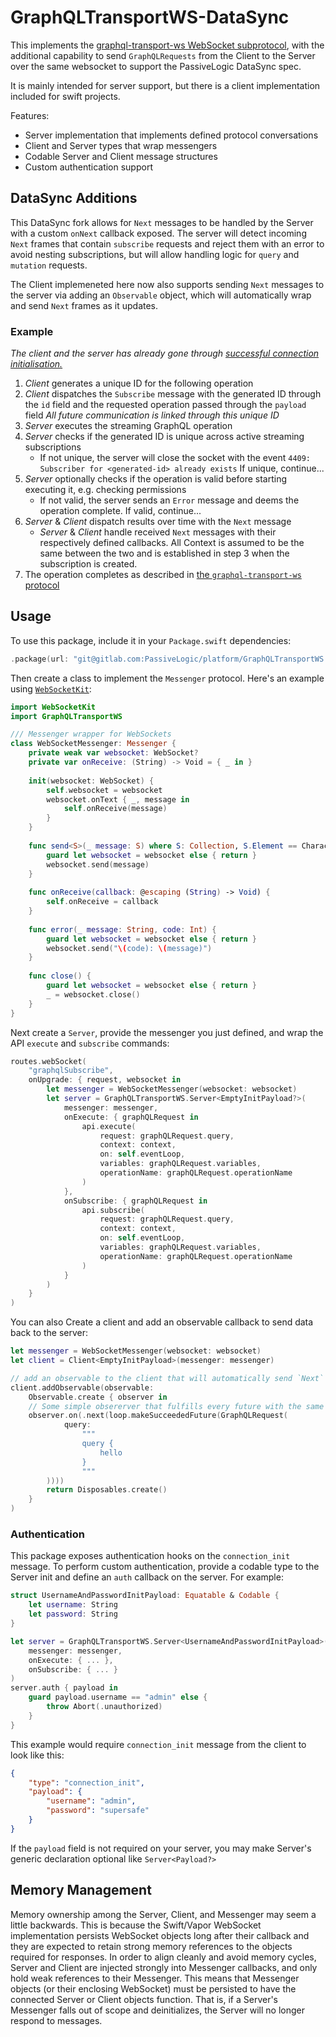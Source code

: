 # GraphQLTransportWS-DataSync

This implements the [graphql-transport-ws WebSocket subprotocol](https://github.com/enisdenjo/graphql-ws/blob/master/PROTOCOL.md), with the additional capability to send `GraphQLRequests` from the Client to the Server over the same websocket to support the PassiveLogic DataSync spec.

It is mainly intended for server support, but there is a client implementation included for swift projects.

Features:
- Server implementation that implements defined protocol conversations
- Client and Server types that wrap messengers
- Codable Server and Client message structures
- Custom authentication support

## DataSync Additions
This DataSync fork allows for `Next` messages to be handled by the Server with a custom `onNext` callback exposed. The server will detect incoming `Next` frames that contain `subscribe` requests and reject them with an error to avoid nesting subscriptions, but will allow handling logic for `query` and `mutation` requests.

The Client implemeneted here now also supports sending `Next` messages to the server via adding an `Observable` object, which will automatically wrap and send `Next` frames as it updates.

### Example
*The client and the server has already gone through [successful connection initialisation.](https://github.com/enisdenjo/graphql-ws/blob/master/PROTOCOL.md#successful-connection-initialisation)*
1. *Client* generates a unique ID for the following operation
2. *Client* dispatches the `Subscribe` message with the generated ID through the `id` field and the requested operation passed through the `payload` field
*All future communication is linked through this unique ID*
3. *Server* executes the streaming GraphQL operation
4. *Server* checks if the generated ID is unique across active streaming subscriptions
    - If not unique, the server will close the socket with the event `4409: Subscriber for <generated-id> already exists`
    If unique, continue...
5. *Server* optionally checks if the operation is valid before starting executing it, e.g. checking permissions
    - If not valid, the server sends an `Error` message and deems the operation complete.
    If valid, continue...
6. *Server* & *Client* dispatch results over time with the `Next` message
    - *Server* & *Client* handle received `Next` messages with their respectively defined callbacks. All Context is assumed to be the same between the two and is established in step 3 when the subscription is created.
7. The operation completes as described in [the `graphql-transport-ws` protocol](https://github.com/enisdenjo/graphql-ws/blob/master/PROTOCOL.md#streaming-operation)

## Usage

To use this package, include it in your `Package.swift` dependencies:

```swift
.package(url: "git@gitlab.com:PassiveLogic/platform/GraphQLTransportWS.git", from: "<version>")
```

Then create a class to implement the `Messenger` protocol. Here's an example using
[`WebSocketKit`](https://github.com/vapor/websocket-kit):

```swift
import WebSocketKit
import GraphQLTransportWS

/// Messenger wrapper for WebSockets
class WebSocketMessenger: Messenger {
    private weak var websocket: WebSocket?
    private var onReceive: (String) -> Void = { _ in }
    
    init(websocket: WebSocket) {
        self.websocket = websocket
        websocket.onText { _, message in
            self.onReceive(message)
        }
    }
    
    func send<S>(_ message: S) where S: Collection, S.Element == Character {
        guard let websocket = websocket else { return }
        websocket.send(message)
    }
    
    func onReceive(callback: @escaping (String) -> Void) {
        self.onReceive = callback
    }
    
    func error(_ message: String, code: Int) {
        guard let websocket = websocket else { return }
        websocket.send("\(code): \(message)")
    }
    
    func close() {
        guard let websocket = websocket else { return }
        _ = websocket.close()
    }
}
```

Next create a `Server`, provide the messenger you just defined, and wrap the API `execute` and `subscribe` commands:

```swift
routes.webSocket(
    "graphqlSubscribe",
    onUpgrade: { request, websocket in
        let messenger = WebSocketMessenger(websocket: websocket)
        let server = GraphQLTransportWS.Server<EmptyInitPayload?>(
            messenger: messenger,
            onExecute: { graphQLRequest in
                api.execute(
                    request: graphQLRequest.query,
                    context: context,
                    on: self.eventLoop,
                    variables: graphQLRequest.variables,
                    operationName: graphQLRequest.operationName
                )
            },
            onSubscribe: { graphQLRequest in
                api.subscribe(
                    request: graphQLRequest.query,
                    context: context,
                    on: self.eventLoop,
                    variables: graphQLRequest.variables,
                    operationName: graphQLRequest.operationName
                )
            }
        )
    }
)
```

You can also Create a client and add an observable callback to send data back to the server:
```swift
let messenger = WebSocketMessenger(websocket: websocket)
let client = Client<EmptyInitPayload>(messenger: messenger)

// add an observable to the client that will automatically send `Next` frames to the server as it updates
client.addObservable(observable: 
    Observable.create { observer in
    // Some simple obsererver that fulfills every future with the same query. Your observer can be much more complex.
    observer.on(.next(loop.makeSucceededFuture(GraphQLRequest(
            query:
                """
                query {
                    hello
                }
                """
        ))))
        return Disposables.create()
    }
)
```

### Authentication

This package exposes authentication hooks on the `connection_init` message. To perform custom authentication,
provide a codable type to the Server init and define an `auth` callback on the server. For example:

```swift
struct UsernameAndPasswordInitPayload: Equatable & Codable {
    let username: String
    let password: String
}

let server = GraphQLTransportWS.Server<UsernameAndPasswordInitPayload>(
    messenger: messenger,
    onExecute: { ... },
    onSubscribe: { ... }
)
server.auth { payload in
    guard payload.username == "admin" else {
        throw Abort(.unauthorized)
    }
}
```

This example would require `connection_init` message from the client to look like this:

```json
{
    "type": "connection_init",
    "payload": {
        "username": "admin",
        "password": "supersafe"
    }
}
```

If the `payload` field is not required on your server, you may make Server's generic declaration optional like `Server<Payload?>`

## Memory Management

Memory ownership among the Server, Client, and Messenger may seem a little backwards. This is because the Swift/Vapor WebSocket 
implementation persists WebSocket objects long after their callback and they are expected to retain strong memory references to the 
objects required for responses. In order to align cleanly and avoid memory cycles, Server and Client are injected strongly into Messenger
callbacks, and only hold weak references to their Messenger. This means that Messenger objects (or their enclosing WebSocket) must
be persisted to have the connected Server or Client objects function. That is, if a Server's Messenger falls out of scope and deinitializes,
the Server will no longer respond to messages.
